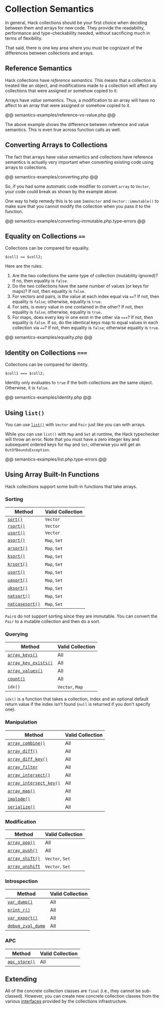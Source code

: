 # Collection Semantics

In general, Hack collections should be your first choice when deciding between them and arrays for new code. They provide the readability, performance and type-checkability needed, without sacrificing much in terms of flexibility.

That said, there is one key area where you must be cognizant of the differences between collections and arrays.

## Reference Semantics

Hack collections have *reference semantics*. This means that a collection is treated like an object, and modifications made to a collection will affect any collections that were assigned or somehow copied to it. 

Arrays have *value semantics*. Thus, a modification to an array will have no affect to an array that were assigned or somehow copied to it.

@@ semantics-examples/reference-vs-value.php @@

The above example shows the difference between reference and value semantics. This is even true across function calls as well.

## Converting Arrays to Collections

The fact that arrays have value semantics and collections have reference semantics is actually very important when converting existing code using arrays to collections.

@@ semantics-examples/converting.php @@

So, if you had some automatic code modifier to convert `array` to `Vector`, your code could break as shown by the example above.

One way to help remedy this is to use `ImmVector` and `Vector::immutable()` to make sure that you cannot modify the collection when you pass it to the function.

@@ semantics-examples/converting-immutable.php.type-errors @@

## Equality on Collections `==`

Collections can be compared for equality.

```
$coll1 == $coll2;
```

Here are the rules:

1. Are the two collections the same type of collection (mutability ignored)? If no, then equality is `false`.
2. Do the two collections have the same number of values (or keys for maps)? If not, then equality is `false`.
3. For vectors and pairs, is the value at each index equal via `==`? If not, then equality is `false`; otherwise, equality is `true`.
4. For sets, is every value in one contained in the other? If not, then equality is `false`; otherwise, equality is `true`.
5. For maps, does every key in one exist in the other via `===`? If not, then equality is `false`. If so, do the identical keys map to equal values in each collection via `==`? If not, then equality is `false`; otherwise equality is `true`.

@@ semantics-examples/equality.php @@

## Identity on Collections `===`

Collections can be compared for identity.

```
$coll1 === $coll2;
```

Identity only evaluates to `true` if the both collections are the same object. Otherwise, it is `false`.

@@ semantics-examples/identity.php @@

## Using `list()`

You can use [`list()`](http://php.net/manual/en/function.list.php) with  `Vector` and `Pair` just like you can with arrays. 

While you can use `list()` with `Map` and `Set` at runtime, the Hack typechecker will throw an error. Note that you must have a zero integer key and subsequent ordered keys for `Map` and `Set`; otherwise you will get an `OutOfBoundsException`.

@@ semantics-examples/list.php.type-errors @@

## Using Array Built-In Functions

Hack collections support some built-in functions that take arrays.

### Sorting

Method | Valid Collection
-------|-----------------
[`sort()`](http://php.net/manual/en/function.sort.php) | `Vector`
[`rsort()`](http://php.net/manual/en/function.rsort.php) | `Vector`
[`usort()`](http://php.net/manual/en/function.usort.php) | `Vector`
[`asort()`](http://php.net/manual/en/function.asort.php) | `Map`, `Set`
[`arsort()`](http://php.net/manual/en/function.arsort.php) | `Map`, `Set`
[`ksort()`](http://php.net/manual/en/function.ksort.php) | `Map`, `Set`
[`krsort()`](http://php.net/manual/en/function.krsort.php) | `Map`, `Set`
[`usort()`](http://php.net/manual/en/function.usort.php) | `Map`, `Set`
[`uasort()`](http://php.net/manual/en/function.uasort.php) | `Map`, `Set`
[`uksort()`](http://php.net/manual/en/function.uksort.php) | `Map`, `Set`
[`natsort()`](http://php.net/manual/en/function.natsort.php) | `Map`, `Set`
[`natcasesort()`](http://php.net/manual/en/function.natcasesort.php) | `Map`, `Set`

`Pair`s do not support sorting since they are immutable. You can convert the `Pair` to a mutable collection and then do a sort.

### Querying

Method | Valid Collection
-------|-----------------
[`array_keys()`](http://php.net/manual/en/function.array-keys.php) | All
[`array_key_exists()`](http://php.net/manual/en/function.array-key-exists.php) | All 
[`array_values()`](http://php.net/manual/en/function.array-values.php) | All
[`count()`](http://php.net/manual/en/function.count.php) | All
`idx()` | `Vector`, `Map`

`idx()` is a function that takes a collection, index and an optional default return value if the index isn't found (`null` is returned if you don't specify one).

### Manipulation

Method | Valid Collection
-------|-----------------
[`array_combine()`](http://php.net/manual/en/function.array-combine.php) | All
[`array_diff()`](http://php.net/manual/en/function.array-diff.php) | All
[`array_diff_key()`](http://php.net/manual/en/function.array-diff-key.php) | All
[`array_filter`](http://php.net/manual/en/function.array-filter.php) | All
[`array_intersect()`](http://php.net/manual/en/function.array-intersect.php) | All 
[`array_intersect_key()`](http://php.net/manual/en/function.array-intersect-key.php) | All
[`array_map()`](http://php.net/manual/en/function.array-map.php) | All
[`implode()`](http://php.net/manual/en/function.implode.php) | All
[`serialize()`](http://php.net/manual/en/function.serialize.php) | All

### Modification

Method | Valid Collection
-------|-----------------
[`array_pop()`](http://php.net/manual/en/function.array-pop.php) | All
[`array_push()`](http://php.net/manual/en/function.array-push.php) | All
[`array_shift()`](http://php.net/manual/en/function.array-shift.php) | `Vector`, `Set`
[`array_unshift`](http://php.net/manual/en/function.array-unshift.php) | `Vector`, `Set`

### Introspection

Method | Valid Collection
-------|-----------------
[`var_dump()`](http://php.net/manual/en/function.var-dump.php) | All
[`print_r()`](http://php.net/manual/en/function.print-r.php) | All
[`var_export()`](http://php.net/manual/en/function.var-export.php) | All
[`debug_zval_dump`](http://php.net/manual/en/function.debug-zval-dump.php) | All

### APC

Method | Valid Collection
-------|-----------------
[`apc_store()`](http://php.net/manual/en/function.apc-store.php) | All

## Extending

All of the concrete collection classes are `final` (i.e., they cannot be sub-classed). However, you can create new concrete collection classes from the various [interfaces](./interfaces.md) provided by the collections infrastructure.
